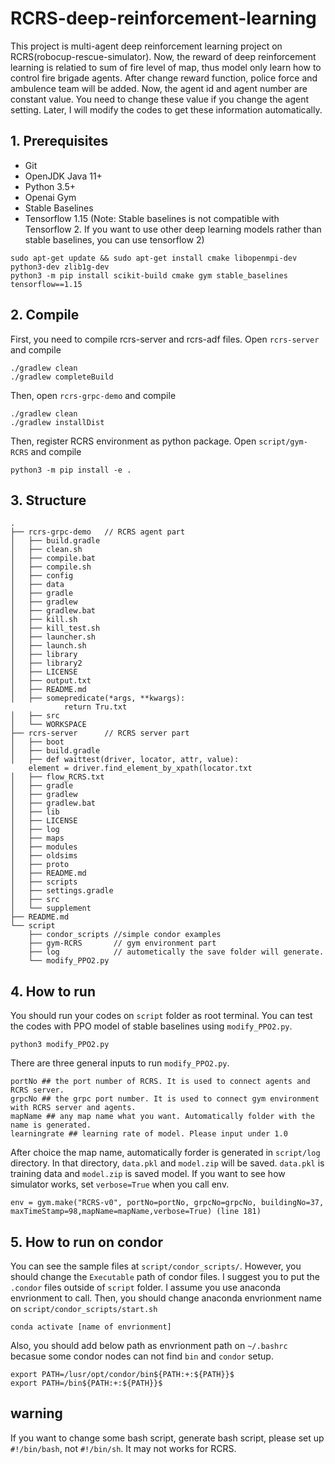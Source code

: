 # RCRS-deep-reinforcement-learning
This project is multi-agent deep reinforcement learning project on RCRS(robocup-rescue-simulator).
Now, the reward of deep reinforcement learning is relatied to sum of fire level of map, thus model only learn how to control fire brigade agents. After change reward function, police force and ambulence team will be added.
Now, the agent id and agent number are constant value. You need to change these value if you change the agent setting. Later, I will modify the codes to get these information automatically. 


## 1. Prerequisites
* Git
* OpenJDK Java 11+
* Python 3.5+
* Openai Gym
* Stable Baselines
* Tensorflow 1.15 (Note: Stable baselines is not compatible with Tensorflow 2. If you want to use other deep learning models rather than stable baselines, you can use tensorflow 2)
```
sudo apt-get update && sudo apt-get install cmake libopenmpi-dev python3-dev zlib1g-dev
python3 -m pip install scikit-build cmake gym stable_baselines tensorflow==1.15 
```
## 2. Compile
First, you need to compile rcrs-server and rcrs-adf files. Open `rcrs-server` and compile
```
./gradlew clean
./gradlew completeBuild
```
Then, open `rcrs-grpc-demo` and compile
```
./gradlew clean
./gradlew installDist
```
Then, register RCRS environment as python package. Open `script/gym-RCRS` and compile
```
python3 -m pip install -e .
```
## 3. Structure
```
.
├── rcrs-grpc-demo   // RCRS agent part
│   ├── build.gradle
│   ├── clean.sh
│   ├── compile.bat
│   ├── compile.sh
│   ├── config
│   ├── data
│   ├── gradle
│   ├── gradlew
│   ├── gradlew.bat
│   ├── kill.sh
│   ├── kill_test.sh
│   ├── launcher.sh
│   ├── launch.sh
│   ├── library
│   ├── library2
│   ├── LICENSE
│   ├── output.txt
│   ├── README.md
│   ├── somepredicate(*args, **kwargs):
            return Tru.txt
│   ├── src
│   └── WORKSPACE
├── rcrs-server      // RCRS server part
│   ├── boot
│   ├── build.gradle
│   ├── def waittest(driver, locator, attr, value):
    element = driver.find_element_by_xpath(locator.txt
│   ├── flow_RCRS.txt
│   ├── gradle
│   ├── gradlew
│   ├── gradlew.bat
│   ├── lib
│   ├── LICENSE
│   ├── log
│   ├── maps
│   ├── modules
│   ├── oldsims
│   ├── proto
│   ├── README.md
│   ├── scripts
│   ├── settings.gradle
│   ├── src
│   └── supplement
├── README.md
└── script
    ├── condor_scripts //simple condor examples
    ├── gym-RCRS       // gym environment part
    ├── log            // autometically the save folder will generate. 
    └── modify_PPO2.py
```

## 4. How to run
You should run your codes on `script` folder as root terminal. 
You can test the codes with PPO model of stable baselines using `modify_PPO2.py`.
```
python3 modify_PPO2.py
```
There are three general inputs to run `modify_PPO2.py`.
```
portNo ## the port number of RCRS. It is used to connect agents and RCRS server. 
grpcNo ## the grpc port number. It is used to connect gym environment with RCRS server and agents.
mapName ## any map name what you want. Automatically folder with the name is generated.  
learningrate ## learning rate of model. Please input under 1.0 
```
After choice the map name, automatically forder is generated in `script/log` directory. 
In that directory, `data.pkl` and `model.zip` will be saved. `data.pkl` is training data and `model.zip` is saved model. 
If you want to see how simulator works, set `verbose=True` when you call env.
```
env = gym.make("RCRS-v0", portNo=portNo, grpcNo=grpcNo, buildingNo=37, maxTimeStamp=98,mapName=mapName,verbose=True) (line 181)
```

## 5. How to run on condor

You can see the sample files at `script/condor_scripts/`. 
However, you should change the `Executable` path of condor files. I suggest you to put the `.condor` files outside of `script` folder. 
I assume you use anaconda envrionment to call. Then, you should change anaconda envrionment name on `script/condor_scripts/start.sh`
```
conda activate [name of envrionment]
```

Also, you should add below path as envrionment path on `~/.bashrc` becasue some condor nodes can not find `bin` and `condor` setup.
```
export PATH=/lusr/opt/condor/bin${PATH:+:${PATH}}$
export PATH=/bin${PATH:+:${PATH}}$
```
## warning
If you want to change some bash script, generate bash script, please set up `#!/bin/bash`, not `#!/bin/sh`. It may not works for RCRS.
